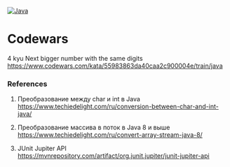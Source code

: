 [![Java](https://img.shields.io/badge/Java-E43222??style=for-the-badge&logo=java&logoColor=FFFFFF)](https://java.com/)

# Codewars
4 kyu
Next bigger number with the same digits https://www.codewars.com/kata/55983863da40caa2c900004e/train/java

### References
1. Преобразование между char и int в Java https://www.techiedelight.com/ru/conversion-between-char-and-int-java/

2. Преобразование массива в поток в Java 8 и выше https://www.techiedelight.com/ru/convert-array-stream-java-8/

3. JUnit Jupiter API https://mvnrepository.com/artifact/org.junit.jupiter/junit-jupiter-api
